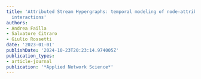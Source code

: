 ```yaml
---
title: 'Attributed Stream Hypergraphs: temporal modeling of node-attributed high-order
  interactions'
authors:
- Andrea Failla
- Salvatore Citraro
- Giulio Rossetti
date: '2023-01-01'
publishDate: '2024-10-23T20:23:14.974005Z'
publication_types:
- article-journal
publication: '*Applied Network Science*'
---
```

